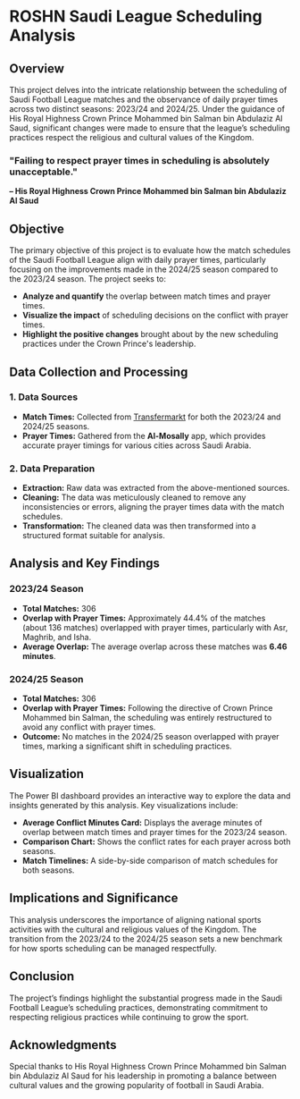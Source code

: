 # ROSHN Saudi League Scheduling Analysis

## Overview
This project delves into the intricate relationship between the scheduling of Saudi Football League matches and the observance of daily prayer times across two distinct seasons: 2023/24 and 2024/25. Under the guidance of His Royal Highness Crown Prince Mohammed bin Salman bin Abdulaziz Al Saud, significant changes were made to ensure that the league’s scheduling practices respect the religious and cultural values of the Kingdom.

### "Failing to respect prayer times in scheduling is absolutely unacceptable."  
**– His Royal Highness Crown Prince Mohammed bin Salman bin Abdulaziz Al Saud**

## Objective
The primary objective of this project is to evaluate how the match schedules of the Saudi Football League align with daily prayer times, particularly focusing on the improvements made in the 2024/25 season compared to the 2023/24 season. The project seeks to:
- **Analyze and quantify** the overlap between match times and prayer times.
- **Visualize the impact** of scheduling decisions on the conflict with prayer times.
- **Highlight the positive changes** brought about by the new scheduling practices under the Crown Prince's leadership.

## Data Collection and Processing
### 1. Data Sources
- **Match Times:** Collected from [Transfermarkt](https://www.transfermarkt.com/) for both the 2023/24 and 2024/25 seasons.
- **Prayer Times:** Gathered from the **Al-Mosally** app, which provides accurate prayer timings for various cities across Saudi Arabia.

### 2. Data Preparation
- **Extraction:** Raw data was extracted from the above-mentioned sources.
- **Cleaning:** The data was meticulously cleaned to remove any inconsistencies or errors, aligning the prayer times data with the match schedules.
- **Transformation:** The cleaned data was then transformed into a structured format suitable for analysis.

## Analysis and Key Findings
### 2023/24 Season
- **Total Matches:** 306
- **Overlap with Prayer Times:** Approximately 44.4% of the matches (about 136 matches) overlapped with prayer times, particularly with Asr, Maghrib, and Isha.
- **Average Overlap:** The average overlap across these matches was **6.46 minutes**.

### 2024/25 Season
- **Total Matches:** 306
- **Overlap with Prayer Times:** Following the directive of Crown Prince Mohammed bin Salman, the scheduling was entirely restructured to avoid any conflict with prayer times.
- **Outcome:** No matches in the 2024/25 season overlapped with prayer times, marking a significant shift in scheduling practices.

## Visualization
The Power BI dashboard provides an interactive way to explore the data and insights generated by this analysis. Key visualizations include:
- **Average Conflict Minutes Card:** Displays the average minutes of overlap between match times and prayer times for the 2023/24 season.
- **Comparison Chart:** Shows the conflict rates for each prayer across both seasons.
- **Match Timelines:** A side-by-side comparison of match schedules for both seasons.

## Implications and Significance
This analysis underscores the importance of aligning national sports activities with the cultural and religious values of the Kingdom. The transition from the 2023/24 to the 2024/25 season sets a new benchmark for how sports scheduling can be managed respectfully.

## Conclusion
The project’s findings highlight the substantial progress made in the Saudi Football League’s scheduling practices, demonstrating commitment to respecting religious practices while continuing to grow the sport.


## Acknowledgments
Special thanks to His Royal Highness Crown Prince Mohammed bin Salman bin Abdulaziz Al Saud for his leadership in promoting a balance between cultural values and the growing popularity of football in Saudi Arabia.
